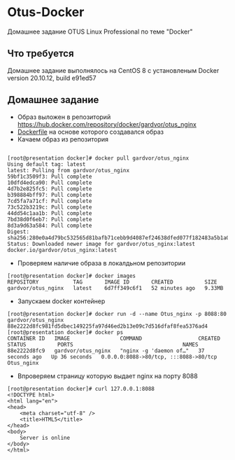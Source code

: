 # Otus-Docker
Домашнее задание OTUS Linux Professional по теме "Docker"

## Что требуется
Домашнее задание выполнялось на CentOS 8 c установленым Docker version 20.10.12, build e91ed57


## Домашнее задание
* Образ выложен в репозиторий https://hub.docker.com/repository/docker/gardvor/otus_nginx
* [Dockerfile](https://github.com/gardvor/Otus-Linux/blob/main/Otus-Docker/Dockerfile) на основе которого создавался образ
* Качаем образ из репозитория
```

[root@presentation docker]# docker pull gardvor/otus_nginx
Using default tag: latest
latest: Pulling from gardvor/otus_nginx
59bf1c3509f3: Pull complete
10dfd4edca90: Pull complete
4d7b2e825fc5: Pull complete
b398884bff97: Pull complete
7cd5fa7a71cf: Pull complete
73c522b3219c: Pull complete
44dd54c1aa1b: Pull complete
7bd38d0f6eb7: Pull complete
8d3a9d63a584: Pull complete
Digest: sha256:280e0a4d79bc532565d81bafb71cebb9d4087ef24638dfed077f182483a5b1a0
Status: Downloaded newer image for gardvor/otus_nginx:latest
docker.io/gardvor/otus_nginx:latest

```
* Проверяем наличие образа в локалдьном репозитории
```
[root@presentation docker]# docker images
REPOSITORY           TAG       IMAGE ID       CREATED          SIZE
gardvor/otus_nginx   latest    6d7ff349c6f1   52 minutes ago   9.33MB

```
* Запускаем docker контейнер
```
[root@presentation docker]# docker run -d --name Otus_nginx -p 8088:80 gardvor/otus_nginx
88e2222d8fc981fd5dbec149225fa97d46ed2b13e09c7d516dfaf8fea5376ad4
[root@presentation docker]# docker ps
CONTAINER ID   IMAGE                COMMAND                  CREATED          STATUS          PORTS                                   NAMES
88e2222d8fc9   gardvor/otus_nginx   "nginx -g 'daemon of…"   37 seconds ago   Up 36 seconds   0.0.0.0:8088->80/tcp, :::8088->80/tcp   Otus_nginx
```
* Впроверяем страницу которую выдает nginx на порту 8088
```
[root@presentation docker]# curl 127.0.0.1:8088
<!DOCTYPE html>
<html lang="en">
<head>
    <meta charset="utf-8" />
    <title>HTML5</title>
</head>
<body>
    Server is online
</body>
</html>

```



